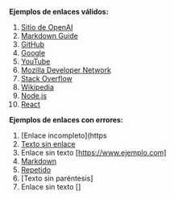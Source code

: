 **Ejemplos de enlaces válidos:**

1. [Sitio de OpenAI](https://www.openai.com)
2. [Markdown Guide](https://www.markdownguide.org)
3. [GitHub](https://github.com)
4. [Google](https://www.google.com)
5. [YouTube](https://www.youtube.com)
6. [Mozilla Developer Network](https://developer.mozilla.org)
7. [Stack Overflow](https://stackoverflow.com)
8. [Wikipedia](https://www.wikipedia.org)
9. [Node.js](https://nodejs.org)
10. [React](https://reactjs.org)


**Ejemplos de enlaces con errores:**

1. [Enlace incompleto](https
2. [Texto sin enlace]()
3. Enlace sin texto [https://www.ejemplo.com]
4. [Markdown](https://markdownguide.org)
5. [Repetido](https://www.openai.com)
6. [Texto sin paréntesis]
7. Enlace sin texto []